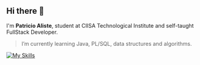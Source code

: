 ## Hi there 👋

I'm **Patricio Aliste**, student at CIISA Technological Institute and self-taught FullStack Developer.

> I’m currently learning Java, PL/SQL, data structures and algorithms.

[![My Skills](https://skillicons.dev/icons?i=java,python,js,html,css,react,tailwind,nodejs,postgres,debian,docker,aws,gcp)](https://skillicons.dev) 

<!--[![My Skills](https://skillicons.dev/icons?i=java,python,js,html,css,react,tailwind,nodejs,postgres,debian,docker,aws,gcp&perline=5)](https://skillicons.dev)--!>
<!--
**nonspada/nonspada** is a ✨ _special_ ✨ repository because its `README.md` (this file) appears on your GitHub profile.
[![My Skills](https://skillicons.dev/icons?i=java,python,js,html,css,react,tailwind,nodejs,postgres,debian,docker,aws,gcp&perline=5)](https://skillicons.dev)

Here are some ideas to get you started:

- 🔭 I’m currently working on ...
- 🌱 I’m currently learning ...
- 👯 I’m looking to collaborate on ...
- 🤔 I’m looking for help with ...
- 💬 Ask me about ...
- 📫 How to reach me: ...
- 😄 Pronouns: ...
- ⚡ Fun fact: ...
-->
